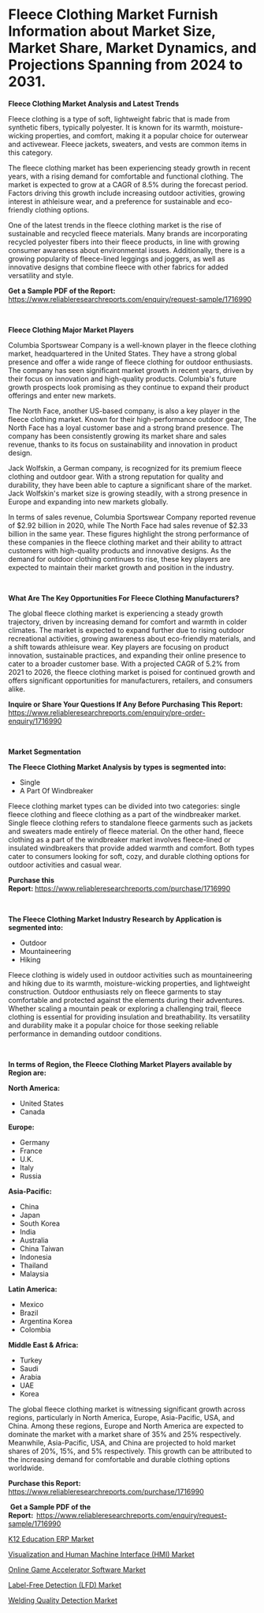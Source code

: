 <p><h1>Fleece Clothing Market Furnish Information about Market Size, Market Share, Market Dynamics, and Projections Spanning from 2024 to 2031.</h1></p><p><strong>Fleece Clothing Market Analysis and Latest Trends</strong></p>
<p><p>Fleece clothing is a type of soft, lightweight fabric that is made from synthetic fibers, typically polyester. It is known for its warmth, moisture-wicking properties, and comfort, making it a popular choice for outerwear and activewear. Fleece jackets, sweaters, and vests are common items in this category.</p><p>The fleece clothing market has been experiencing steady growth in recent years, with a rising demand for comfortable and functional clothing. The market is expected to grow at a CAGR of 8.5% during the forecast period. Factors driving this growth include increasing outdoor activities, growing interest in athleisure wear, and a preference for sustainable and eco-friendly clothing options.</p><p>One of the latest trends in the fleece clothing market is the rise of sustainable and recycled fleece materials. Many brands are incorporating recycled polyester fibers into their fleece products, in line with growing consumer awareness about environmental issues. Additionally, there is a growing popularity of fleece-lined leggings and joggers, as well as innovative designs that combine fleece with other fabrics for added versatility and style.</p></p>
<p><strong>Get a Sample PDF of the Report:&nbsp;</strong> <a href="https://www.reliableresearchreports.com/enquiry/request-sample/1716990">https://www.reliableresearchreports.com/enquiry/request-sample/1716990</a></p>
<p>&nbsp;</p>
<p><strong>Fleece Clothing Major Market Players</strong></p>
<p><p>Columbia Sportswear Company is a well-known player in the fleece clothing market, headquartered in the United States. They have a strong global presence and offer a wide range of fleece clothing for outdoor enthusiasts. The company has seen significant market growth in recent years, driven by their focus on innovation and high-quality products. Columbia's future growth prospects look promising as they continue to expand their product offerings and enter new markets.</p><p>The North Face, another US-based company, is also a key player in the fleece clothing market. Known for their high-performance outdoor gear, The North Face has a loyal customer base and a strong brand presence. The company has been consistently growing its market share and sales revenue, thanks to its focus on sustainability and innovation in product design.</p><p>Jack Wolfskin, a German company, is recognized for its premium fleece clothing and outdoor gear. With a strong reputation for quality and durability, they have been able to capture a significant share of the market. Jack Wolfskin's market size is growing steadily, with a strong presence in Europe and expanding into new markets globally.</p><p>In terms of sales revenue, Columbia Sportswear Company reported revenue of $2.92 billion in 2020, while The North Face had sales revenue of $2.33 billion in the same year. These figures highlight the strong performance of these companies in the fleece clothing market and their ability to attract customers with high-quality products and innovative designs. As the demand for outdoor clothing continues to rise, these key players are expected to maintain their market growth and position in the industry.</p></p>
<p>&nbsp;</p>
<p><strong>What Are The Key Opportunities For Fleece Clothing Manufacturers?</strong></p>
<p><p>The global fleece clothing market is experiencing a steady growth trajectory, driven by increasing demand for comfort and warmth in colder climates. The market is expected to expand further due to rising outdoor recreational activities, growing awareness about eco-friendly materials, and a shift towards athleisure wear. Key players are focusing on product innovation, sustainable practices, and expanding their online presence to cater to a broader customer base. With a projected CAGR of 5.2% from 2021 to 2026, the fleece clothing market is poised for continued growth and offers significant opportunities for manufacturers, retailers, and consumers alike.</p></p>
<p><strong>Inquire or Share Your Questions If Any Before Purchasing This Report:</strong> <a href="https://www.reliableresearchreports.com/enquiry/pre-order-enquiry/1716990">https://www.reliableresearchreports.com/enquiry/pre-order-enquiry/1716990</a></p>
<p>&nbsp;</p>
<p><strong>Market Segmentation</strong></p>
<p><strong>The Fleece Clothing Market Analysis by types is segmented into:</strong></p>
<p><ul><li>Single</li><li>A Part Of Windbreaker</li></ul></p>
<p><p>Fleece clothing market types can be divided into two categories: single fleece clothing and fleece clothing as a part of the windbreaker market. Single fleece clothing refers to standalone fleece garments such as jackets and sweaters made entirely of fleece material. On the other hand, fleece clothing as a part of the windbreaker market involves fleece-lined or insulated windbreakers that provide added warmth and comfort. Both types cater to consumers looking for soft, cozy, and durable clothing options for outdoor activities and casual wear.</p></p>
<p><strong>Purchase this Report:&nbsp;</strong><a href="https://www.reliableresearchreports.com/purchase/1716990">https://www.reliableresearchreports.com/purchase/1716990</a></p>
<p>&nbsp;</p>
<p><strong>The Fleece Clothing Market Industry Research by Application is segmented into:</strong></p>
<p><ul><li>Outdoor</li><li>Mountaineering</li><li>Hiking</li></ul></p>
<p><p>Fleece clothing is widely used in outdoor activities such as mountaineering and hiking due to its warmth, moisture-wicking properties, and lightweight construction. Outdoor enthusiasts rely on fleece garments to stay comfortable and protected against the elements during their adventures. Whether scaling a mountain peak or exploring a challenging trail, fleece clothing is essential for providing insulation and breathability. Its versatility and durability make it a popular choice for those seeking reliable performance in demanding outdoor conditions.</p></p>
<p>&nbsp;</p>
<p><strong>In terms of Region, the Fleece Clothing Market Players available by Region are:</strong></p>
<p>
    <p> <strong> North America: </strong>
        <ul>
            <li>United States</li>
            <li>Canada</li>
        </ul>
        </p> 
    <p> <strong> Europe: </strong>
        <ul>
            <li>Germany</li>
            <li>France</li>
            <li>U.K.</li>
            <li>Italy</li>
            <li>Russia</li>
        </ul>
        </p> 
    <p> <strong> Asia-Pacific: </strong>
        <ul>
            <li>China</li>
            <li>Japan</li>
            <li>South Korea</li>
            <li>India</li>
            <li>Australia</li>
            <li>China Taiwan</li>
            <li>Indonesia</li>
            <li>Thailand</li>
            <li>Malaysia</li>
        </ul>
        </p> 
    <p> <strong> Latin America: </strong>
        <ul>
            <li>Mexico</li>
            <li>Brazil</li>
            <li>Argentina Korea</li>
            <li>Colombia</li>
        </ul>
        </p> 
    <p> <strong> Middle East & Africa: </strong>
        <ul>
            <li>Turkey</li>
            <li>Saudi</li>
            <li>Arabia</li>
            <li>UAE</li>
            <li>Korea</li>
        </ul>
    </p>
    </p>
<p><p>The global fleece clothing market is witnessing significant growth across regions, particularly in North America, Europe, Asia-Pacific, USA, and China. Among these regions, Europe and North America are expected to dominate the market with a market share of 35% and 25% respectively. Meanwhile, Asia-Pacific, USA, and China are projected to hold market shares of 20%, 15%, and 5% respectively. This growth can be attributed to the increasing demand for comfortable and durable clothing options worldwide.</p></p>
<p><strong>Purchase this Report: </strong><a href="https://www.reliableresearchreports.com/purchase/1716990">https://www.reliableresearchreports.com/purchase/1716990</a></p>
<p>&nbsp;<strong>Get a Sample PDF of the Report:&nbsp;&nbsp;</strong><a href="https://www.reliableresearchreports.com/enquiry/request-sample/1716990">https://www.reliableresearchreports.com/enquiry/request-sample/1716990</a></p>
<p><strong></strong></p>
<p><p><a href="https://medium.com/@emilyarnold76/k12-education-erp-market-outlook-industry-overview-and-forecast-2024-to-2031-80a00634ef86">K12 Education ERP Market</a></p><p><a href="https://medium.com/@dorothybrooks53/visualization-and-human-machine-interface-hmi-market-analysis-and-sze-forecasted-for-period-from-276f57c4f868">Visualization and Human Machine Interface (HMI) Market</a></p><p><a href="https://medium.com/@dorisstephens14/online-game-accelerator-software-market-insight-market-trends-growth-forecasted-from-2024-to-e0ad6cffa46d">Online Game Accelerator Software Market</a></p><p><a href="https://medium.com/@dorisstephens14/label-free-detection-lfd-market-share-evolution-and-market-growth-trends-2024-2031-3b018e8cca5b">Label-Free Detection (LFD) Market</a></p><p><a href="https://medium.com/@emilyarnold76/welding-quality-detection-market-size-market-outlook-and-market-forecast-2024-to-2031-c5a1aa04e855">Welding Quality Detection Market</a></p></p>